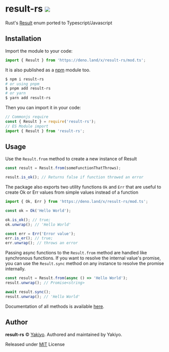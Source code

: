 # result-rs <img src="https://github.com/Yakiyo/result-rs/actions/workflows/ci.yml/badge.svg">


Rust's [Result](https://doc.rust-lang.org/std/result/enum.Result.html) enum ported to Typescript/Javascript

## Installation
Import the module to your code:
```ts
import { Result } from 'https://deno.land/x/result-rs/mod.ts';
```

It is also published as a [npm](npmjs.com/) module too. 
```bash
$ npm i result-rs
# or using pnpm
$ pnpm add result-rs
# or yarn
$ yarn add result-rs
```
Then you can import it in your code:
```ts
// Commonjs require
const { Result } = require('result-rs');
// ES Module import
import { Result } from 'result-rs';
```
## Usage
Use the `Result.from` method to create a new instance of Result
```ts
const result = Result.from(someFunctionThatThrows);

result.is_ok(); // Returns false if function throwed an error
```
The package also exports two utility functions `Ok` and `Err` that are useful to create Ok or Err values from simple values instead of a function
```ts
import { Ok, Err } from 'https://deno.land/x/result-rs/mod.ts';

const ok = Ok('Hello World');

ok.is_ok(); // true;
ok.unwrap(); // 'Hello World'

const err = Err('Error value');
err.is_er(); // true;
err.unwrap(); // throws an error
```
Passing async functions to the `Result.from` method are handled like synchronous functions. If you want to resolve the internal value's promise, you can use the `Result.sync` method on any instance to resolve the promise internally.
```ts
const result = Result.from(async () => 'Hello World');
result.unwrap(); // Promise<string>

await result.sync();
result.unwrap(); // 'Hello World'
```

Documentation of all methods is available [here](https://deno.land/x/result-rs?doc).

## Author

**result-rs** © [Yakiyo](https://github.com/Yakiyo). Authored and
maintained by Yakiyo.

Released under [MIT](https://opensource.org/licenses/MIT) License
